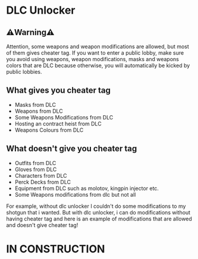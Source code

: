 # DLC Unlocker

## ⚠️Warning⚠️

Attention, some weapons and weapon modifications are allowed, but most of them gives cheater tag. If you want to enter a public lobby, make sure you avoid using weapons, weapon modifications, masks and weapons colors that are DLC because otherwise, you will automatically be kicked by public lobbies.

## What gives you cheater tag
 - Masks from DLC
 - Weapons from DLC
 - Some Weapons Modifications from DLC
 - Hosting an contract heist from DLC
 - Weapons Colours from DLC

## What doesn't give you cheater tag
 - Outfits from DLC
 - Gloves from DLC
 - Characters from DLC
 - Perck Decks from DLC
 - Equipment from DLC such as molotov, kingpin injector etc.
 - Some Weapons modifications from dlc but not all

 For example, without dlc unlocker I couldn't do some modifications to my shotgun that i wanted. But with dlc unlocker, i can do modifications without having cheater tag and here is an example of modifications that are allowed and doesn't give cheater tag!

 # IN CONSTRUCTION